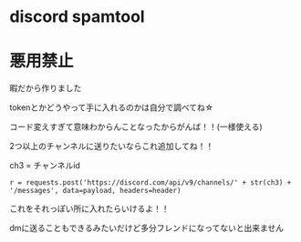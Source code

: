 # discord spamtool
# 悪用禁止
暇だから作りました

tokenとかどうやって手に入れるのかは自分で調べてね☆

コード変えすぎて意味わからんことなったからがんば！！(一様使える)

2つ以上のチャンネルに送りたいならこれ追加してね！！

ch3 = チャンネルid


    r = requests.post('https://discord.com/api/v9/channels/' + str(ch3) + '/messages', data=payload, headers=header)
これをそれっぽい所に入れたらいけるよ！！

dmに送ることもできるみたいだけど多分フレンドになってないと出来ません
